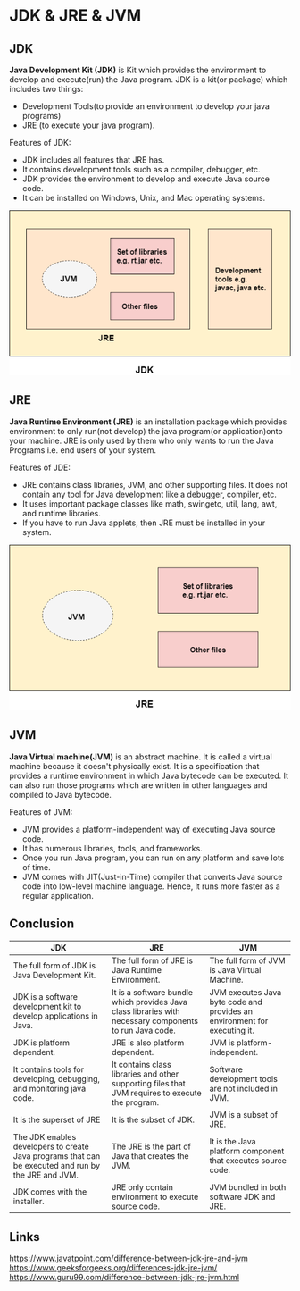 # JDK & JRE & JVM

## JDK

**Java Development Kit (JDK)** is Kit which provides the environment to develop and execute(run) the Java program. JDK is a kit(or package) which includes two things:
- Development Tools(to provide an environment to develop your java programs)
- JRE (to execute your java program).

Features of JDK:

- JDK includes all features that JRE has.
- It contains development tools such as a compiler, debugger, etc.
- JDK provides the environment to develop and execute Java source code.
- It can be installed on Windows, Unix, and Mac operating systems.

![](./res/jdk.png "Java Development Kit (JDK)")

## JRE

**Java Runtime Environment (JRE)** is an installation package which provides environment to only run(not develop) the java program(or application)onto your machine. JRE is only used by them who only wants to run the Java Programs i.e. end users of your system.

Features of JDE:

- JRE contains class libraries, JVM, and other supporting files. It does not contain any tool for Java development like a debugger, compiler, etc.
- It uses important package classes like math, swingetc, util, lang, awt, and runtime libraries.
- If you have to run Java applets, then JRE must be installed in your system.

![](./res/jre.png "Java Runtime Environment (JRE)")

## JVM

**Java Virtual machine(JVM)** is an abstract machine. It is called a virtual machine because it doesn't physically exist. It is a specification that provides a runtime environment in which Java bytecode can be executed. It can also run those programs which are written in other languages and compiled to Java bytecode.

Features of JVM:

- JVM provides a platform-independent way of executing Java source code.
- It has numerous libraries, tools, and frameworks.
- Once you run Java program, you can run on any platform and save lots of time.
- JVM comes with JIT(Just-in-Time) compiler that converts Java source code into low-level machine language. Hence, it runs more faster as a regular application.

## Conclusion

| JDK | JRE | JVM |
|---|---|---|
| The full form of JDK is Java Development Kit. | The full form of JRE is Java Runtime Environment. | The full form of JVM is Java Virtual Machine. |
| JDK is a software development kit to develop applications in Java. | It is a software bundle which provides Java class libraries with necessary components to run Java code. | JVM executes Java byte code and provides an environment for executing it. |
| JDK is platform dependent. | JRE is also platform dependent. | JVM is platform-independent. |
| It contains tools for developing, debugging, and monitoring java code. | It contains class libraries and other supporting files that JVM requires to execute the program. | Software development tools are not included in JVM. |
| It is the superset of JRE | It is the subset of JDK. | JVM is a subset of JRE. |
| The JDK enables developers to create Java programs that can be executed and run by the JRE and JVM. | The JRE is the part of Java that creates the JVM. | It is the Java platform component that executes source code. |
| JDK comes with the installer. | JRE only contain environment to execute source code. | JVM bundled in both software JDK and JRE. |

## Links
https://www.javatpoint.com/difference-between-jdk-jre-and-jvm   
https://www.geeksforgeeks.org/differences-jdk-jre-jvm/  
https://www.guru99.com/difference-between-jdk-jre-jvm.html  
